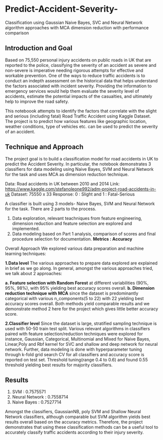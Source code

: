 # Predict-Accident-Severity-
Classification using Gaussian Naive Bayes, SVC and Neural Network algorithm approaches with MCA dimension reduction with performance comparison

## Introduction and Goal
Based on 75,550 personal injury accidents on public roads in UK that are reported to the police, classifying the severity of an accident as severe and non-severe is imperative needing rigorous attempts for effective and workable prevention.
One of the ways to reduce traffic accidents is to conduct an indepth assessment on the historical data that helps understand the factors associated with incident severity.
Providing the information to emergency services would help them evaluate the severity level of accidents, estimate the potential impacts of the casualties, and
ultimately help to improve the road safety. 

This noteboook attempts to identify the factors that correlate with the slight and serious (including fatal) Road Traffic Accident using Kaggle Dataset.
The project is to predict how various features like geographic location, weather conditions, type of vehicles etc. can be used to predict the severity of an accident. 

## Technique and Approach
The project goal is to build a classification model for road accidents in UK to predict the Accident Severity.
In particular, the notebook demonstrates 3 classifiers for data modeling using Naive Bayes, SVM and Neural Network for the task and uses MCA as dimension reduction technique.

Data: Road accidents in UK between 2010 and 2014
Link: https://www.kaggle.com/stefanoleone992/adm-project-road-accidents-in-uk
Dataset: 75550 x 33
Response: 0 : Slight and 1 : Fatal-Serious

A classifier is built using 3 models- Naive Bayes, SVM and Neural Network for the task. There are 2 parts to the process.

1. Data exploration, relevant teachniques from feature engineering, dimension reduction and feature selection are explored and implemented.
2. Data modeling based on Part 1 analysis, comparison of scores and final procedure selection for documentation.
**Metrics : Accuracy**

Overall Approach
We explored various data preparation and machine learning techniques:

**1.Data level**
The various approaches to prepare data explored are explained in brief as we go along. In general, amongst the various approaches tried, we talk about 2 approaches:

**a. Feature selection with Random Forest** at different variabilities (90%, 95%, 98%), with 95% yielding best accuracy scores overall.
**b. Dimension reduction technique with MCA** since the dataset is predominantly categorical with various n_components(5 to 22) with 22 yielding best accuracy scores overall.
Both methods yield comparable results and we demonstrate method 2 here for the project which gives little better accuracy score.

**2.Classifier level**
Since the dataset is large, stratified sampling technique is used with 50-50 train test split.
Various relevant algorithms in classifiers paired with feature selection/reduction techniques were explored for instance, Gaussian, Categorical, Multinomial and Mixed for Naive Bayes, Linear,Poly and Rbf kernel for SVC and shallow and deep network for neural network.
Further, data modeling is done with hyperparameter tuning through k-fold grid search CV for all classifiers and accuracy score is reported on test set.
Threshold tuning(range 0.4 to 0.6) and found 0.55 threshold yielding best results for majority classifiers.

## Results
1. SVM : 0.7575571  
2. Neural Network : 0.7558714  
3. Naive Bayes : 0.7527714

Amongst the classifiers, GaussianNB, poly SVM and Shallow Neural Network classifiers, although comparable but SVM algorithm yields best results overall based on the accuracy metrics.
Therefore, the project demonstrates that using these classification methods can be a useful tool to accurately classify traffic accidents according to their injury severity.
